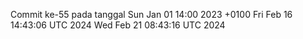 Commit ke-55 pada tanggal Sun Jan 01 14:00 2023 +0100
Fri Feb 16 14:43:06 UTC 2024
Wed Feb 21 08:43:16 UTC 2024
